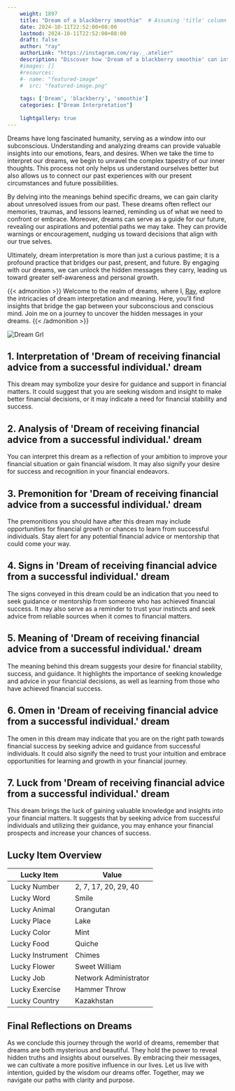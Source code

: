 ```yaml
---
    weight: 1897
    title: "Dream of a blackberry smoothie"  # Assuming 'title' column exists
    date: 2024-10-11T22:52:00+08:00
    lastmod: 2024-10-11T22:52:00+08:00
    draft: false
    author: "ray"
    authorLink: "https://instagram.com/ray._.atelier"
    description: "Discover how 'Dream of a blackberry smoothie' can interpret your future and uncover its significant meanings in your life."
    #images: []
    #resources:
    #- name: "featured-image"
    #  src: "featured-image.png"
    
    tags: ['Dream', 'blackberry', 'smoothie']
    categories: ["Dream Interpretation"]
    
    lightgallery: true
---
```

    
Dreams have long fascinated humanity, serving as a window into our subconscious. Understanding and analyzing dreams can provide valuable insights into our emotions, fears, and desires. When we take the time to interpret our dreams, we begin to unravel the complex tapestry of our inner thoughts. This process not only helps us understand ourselves better but also allows us to connect our past experiences with our present circumstances and future possibilities.

By delving into the meanings behind specific dreams, we can gain clarity about unresolved issues from our past. These dreams often reflect our memories, traumas, and lessons learned, reminding us of what we need to confront or embrace. Moreover, dreams can serve as a guide for our future, revealing our aspirations and potential paths we may take. They can provide warnings or encouragement, nudging us toward decisions that align with our true selves.

Ultimately, dream interpretation is more than just a curious pastime; it is a profound practice that bridges our past, present, and future. By engaging with our dreams, we can unlock the hidden messages they carry, leading us toward greater self-awareness and personal growth.

{{< admonition >}}
Welcome to the realm of dreams, where I, [Ray](https://instagram.com/ray._.atelier), explore the intricacies of dream interpretation and meaning. Here, you’ll find insights that bridge the gap between your subconscious and conscious mind. Join me on a journey to uncover the hidden messages in your dreams.
{{< /admonition >}}

![Dream Grl](https://cdn.pixabay.com/photo/2017/11/02/03/35/gothic-2910057_1280.jpg "Dream Grl")

## 1. Interpretation of 'Dream of receiving financial advice from a successful individual.' dream
 This dream may symbolize your desire for guidance and support in financial matters. It could suggest that you are seeking wisdom and insight to make better financial decisions, or it may indicate a need for financial stability and success.

## 2. Analysis of 'Dream of receiving financial advice from a successful individual.' dream
 You can interpret this dream as a reflection of your ambition to improve your financial situation or gain financial wisdom. It may also signify your desire for success and recognition in your financial endeavors.

## 3. Premonition for 'Dream of receiving financial advice from a successful individual.' dream
 The premonitions you should have after this dream may include opportunities for financial growth or chances to learn from successful individuals. Stay alert for any potential financial advice or mentorship that could come your way.

## 4. Signs in 'Dream of receiving financial advice from a successful individual.' dream
 The signs conveyed in this dream could be an indication that you need to seek guidance or mentorship from someone who has achieved financial success. It may also serve as a reminder to trust your instincts and seek advice from reliable sources when it comes to financial matters.

## 5. Meaning of 'Dream of receiving financial advice from a successful individual.' dream
 The meaning behind this dream suggests your desire for financial stability, success, and guidance. It highlights the importance of seeking knowledge and advice in your financial decisions, as well as learning from those who have achieved financial success.

## 6. Omen in 'Dream of receiving financial advice from a successful individual.' dream
 The omen in this dream may indicate that you are on the right path towards financial success by seeking advice and guidance from successful individuals. It could also signify the need to trust your intuition and embrace opportunities for learning and growth in your financial journey.

## 7. Luck from 'Dream of receiving financial advice from a successful individual.' dream
 This dream brings the luck of gaining valuable knowledge and insights into your financial matters. It suggests that by seeking advice from successful individuals and utilizing their guidance, you may enhance your financial prospects and increase your chances of success.

## Lucky Item Overview
| Lucky Item          | Value              |
|---------------|--------------------|
| Lucky Number        | 2, 7, 17, 20, 29, 40  |
| Lucky Word          | Smile |
| Lucky Animal        | Orangutan |
| Lucky Place         | Lake     |
| Lucky Color         | Mint     |
| Lucky Food          | Quiche      |
| Lucky Instrument    | Chimes |
| Lucky Flower        | Sweet William    |
| Lucky Job           | Network Administrator       |
| Lucky Exercise      | Hammer Throw  |
| Lucky Country       | Kazakhstan    |


##  Final Reflections on Dreams

As we conclude this journey through the world of dreams, remember that dreams are both mysterious and beautiful. They hold the power to reveal hidden truths and insights about ourselves. By embracing their messages, we can cultivate a more positive influence in our lives. Let us live with intention, guided by the wisdom our dreams offer. Together, may we navigate our paths with clarity and purpose.
